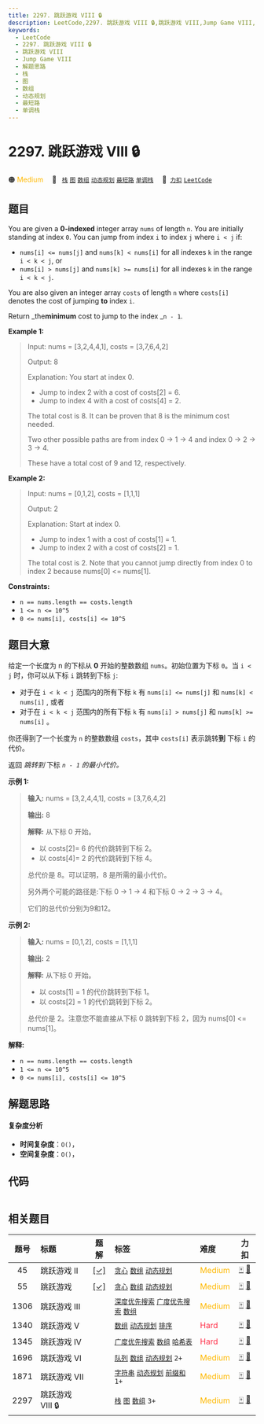 ```yaml
---
title: 2297. 跳跃游戏 VIII 🔒
description: LeetCode,2297. 跳跃游戏 VIII 🔒,跳跃游戏 VIII,Jump Game VIII,解题思路,栈,图,数组,动态规划,最短路,单调栈
keywords:
  - LeetCode
  - 2297. 跳跃游戏 VIII 🔒
  - 跳跃游戏 VIII
  - Jump Game VIII
  - 解题思路
  - 栈
  - 图
  - 数组
  - 动态规划
  - 最短路
  - 单调栈
---
```


# 2297. 跳跃游戏 VIII 🔒

🟠 <font color=#ffb800>Medium</font>&emsp; 🔖&ensp; [`栈`](/tag/stack.md) [`图`](/tag/graph.md) [`数组`](/tag/array.md) [`动态规划`](/tag/dynamic-programming.md) [`最短路`](/tag/shortest-path.md) [`单调栈`](/tag/monotonic-stack.md)&emsp; 🔗&ensp;[`力扣`](https://leetcode.cn/problems/jump-game-viii) [`LeetCode`](https://leetcode.com/problems/jump-game-viii)

## 题目

You are given a **0-indexed** integer array `nums` of length `n`. You are
initially standing at index `0`. You can jump from index `i` to index `j`
where `i < j` if:

  * `nums[i] <= nums[j]` and `nums[k] < nums[i]` for all indexes `k` in the range `i < k < j`, or
  * `nums[i] > nums[j]` and `nums[k] >= nums[i]` for all indexes `k` in the range `i < k < j`.

You are also given an integer array `costs` of length `n` where `costs[i]`
denotes the cost of jumping **to** index `i`.

Return _the**minimum** cost to jump to the index _`n - 1`.



**Example 1:**

> Input: nums = [3,2,4,4,1], costs = [3,7,6,4,2]
> 
> Output: 8
> 
> Explanation: You start at index 0.
> - Jump to index 2 with a cost of costs[2] = 6.
> - Jump to index 4 with a cost of costs[4] = 2.
> 
> The total cost is 8. It can be proven that 8 is the minimum cost needed.
> 
> Two other possible paths are from index 0 -> 1 -> 4 and index 0 -> 2 -> 3 -> 4.
> 
> These have a total cost of 9 and 12, respectively.

**Example 2:**

> Input: nums = [0,1,2], costs = [1,1,1]
> 
> Output: 2
> 
> Explanation: Start at index 0.
> - Jump to index 1 with a cost of costs[1] = 1.
> - Jump to index 2 with a cost of costs[2] = 1.
> 
> The total cost is 2. Note that you cannot jump directly from index 0 to index 2 because nums[0] <= nums[1].

**Constraints:**

  * `n == nums.length == costs.length`
  * `1 <= n <= 10^5`
  * `0 <= nums[i], costs[i] <= 10^5`


## 题目大意

给定一个长度为 n 的下标从 **0**  开始的整数数组 `nums`。初始位置为下标 `0`。当 `i < j` 时，你可以从下标 `i` 跳转到下标
`j`:

  * 对于在 `i < k < j` 范围内的所有下标 `k` 有 `nums[i] <= nums[j]` 和 `nums[k] < nums[i]` , 或者
  * 对于在 `i < k < j` 范围内的所有下标 `k` 有 `nums[i] > nums[j]` 和 `nums[k] >= nums[i]` 。

你还得到了一个长度为 `n` 的整数数组 `costs`，其中 `costs[i]` 表示跳转**到** 下标 `i` 的代价。

返回 _跳转到_ 下标 _`n - 1` 的最小代价。_

**示例 1:**

> 
> 
> 
> 
> 
> **输入:** nums = [3,2,4,4,1], costs = [3,7,6,4,2]
> 
> **输出:** 8
> 
> **解释:** 从下标 0 开始。
> - 以 costs[2]= 6 的代价跳转到下标 2。
> - 以 costs[4]= 2 的代价跳转到下标 4。
> 
> 总代价是 8。可以证明，8 是所需的最小代价。
> 
> 另外两个可能的路径是:下标 0 -> 1 -> 4 和下标 0 -> 2 -> 3 -> 4。
> 
> 它们的总代价分别为9和12。
> 
> 

**示例  2:**

> 
> 
> 
> 
> 
> **输入:** nums = [0,1,2], costs = [1,1,1]
> 
> **输出:** 2
> 
> **解释:** 从下标 0 开始。
> - 以 costs[1] = 1 的代价跳转到下标 1。
> - 以 costs[2] = 1 的代价跳转到下标 2。
> 
> 总代价是 2。注意您不能直接从下标 0 跳转到下标 2，因为 nums[0] <= nums[1]。
> 
> 



**解释:**

  * `n == nums.length == costs.length`
  * `1 <= n <= 10^5`
  * `0 <= nums[i], costs[i] <= 10^5`


## 解题思路

#### 复杂度分析

- **时间复杂度**：`O()`，
- **空间复杂度**：`O()`，

## 代码

```javascript

```

## 相关题目

<!-- prettier-ignore -->
| 题号 | 标题 | 题解 | 标签 | 难度 | 力扣 |
| :------: | :------ | :------: | :------ | :------ | :------: |
| 45 | 跳跃游戏 II | [[✓]](/problem/0045.md) |  [`贪心`](/tag/greedy.md) [`数组`](/tag/array.md) [`动态规划`](/tag/dynamic-programming.md) | <font color=#ffb800>Medium</font> | [🀄️](https://leetcode.cn/problems/jump-game-ii) [🔗](https://leetcode.com/problems/jump-game-ii) |
| 55 | 跳跃游戏 | [[✓]](/problem/0055.md) |  [`贪心`](/tag/greedy.md) [`数组`](/tag/array.md) [`动态规划`](/tag/dynamic-programming.md) | <font color=#ffb800>Medium</font> | [🀄️](https://leetcode.cn/problems/jump-game) [🔗](https://leetcode.com/problems/jump-game) |
| 1306 | 跳跃游戏 III |  |  [`深度优先搜索`](/tag/depth-first-search.md) [`广度优先搜索`](/tag/breadth-first-search.md) [`数组`](/tag/array.md) | <font color=#ffb800>Medium</font> | [🀄️](https://leetcode.cn/problems/jump-game-iii) [🔗](https://leetcode.com/problems/jump-game-iii) |
| 1340 | 跳跃游戏 V |  |  [`数组`](/tag/array.md) [`动态规划`](/tag/dynamic-programming.md) [`排序`](/tag/sorting.md) | <font color=#ff334b>Hard</font> | [🀄️](https://leetcode.cn/problems/jump-game-v) [🔗](https://leetcode.com/problems/jump-game-v) |
| 1345 | 跳跃游戏 IV |  |  [`广度优先搜索`](/tag/breadth-first-search.md) [`数组`](/tag/array.md) [`哈希表`](/tag/hash-table.md) | <font color=#ff334b>Hard</font> | [🀄️](https://leetcode.cn/problems/jump-game-iv) [🔗](https://leetcode.com/problems/jump-game-iv) |
| 1696 | 跳跃游戏 VI |  |  [`队列`](/tag/queue.md) [`数组`](/tag/array.md) [`动态规划`](/tag/dynamic-programming.md) `2+` | <font color=#ffb800>Medium</font> | [🀄️](https://leetcode.cn/problems/jump-game-vi) [🔗](https://leetcode.com/problems/jump-game-vi) |
| 1871 | 跳跃游戏 VII |  |  [`字符串`](/tag/string.md) [`动态规划`](/tag/dynamic-programming.md) [`前缀和`](/tag/prefix-sum.md) `1+` | <font color=#ffb800>Medium</font> | [🀄️](https://leetcode.cn/problems/jump-game-vii) [🔗](https://leetcode.com/problems/jump-game-vii) |
| 2297 | 跳跃游戏 VIII 🔒 |  |  [`栈`](/tag/stack.md) [`图`](/tag/graph.md) [`数组`](/tag/array.md) `3+` | <font color=#ffb800>Medium</font> | [🀄️](https://leetcode.cn/problems/jump-game-viii) [🔗](https://leetcode.com/problems/jump-game-viii) |